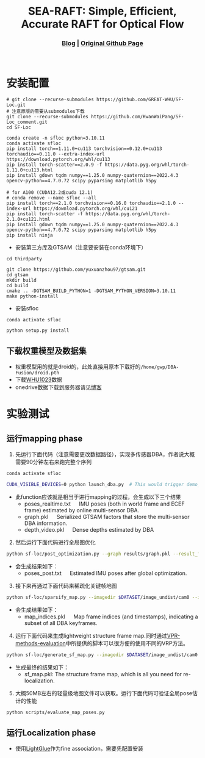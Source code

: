 [comment]: <> 

<!-- PROJECT LOGO -->

<p align="center">

  <h1 align="center"> SEA-RAFT: Simple, Efficient, Accurate RAFT for Optical Flow
  </h1>

[comment]: <> (  <h2 align="center">PAPER</h2>)
  <h3 align="center">
  <a href="https://kwanwaipang.github.io/Blog_basedon_markdown/SF-Loc/">Blog</a> 
  | <a href="https://github.com/GREAT-WHU/SF-Loc">Original Github Page</a>
  </h3>
  <div align="justify">
  </div>

<br>

<!-- ~~~
rm -rf .git
git init
git add .
git commit -m "first commit"
git branch -M main
git remote add origin git@github.com:KwanWaiPang/SF-Loc_comment.git
git push -u origin main
~~~ -->

# 安装配置
~~~
# git clone --recurse-submodules https://github.com/GREAT-WHU/SF-Loc.git
# 注意原版的需要从submodules下载
git clone --recurse-submodules https://github.com/KwanWaiPang/SF-Loc_comment.git
cd SF-Loc

conda create -n sfloc python=3.10.11
conda activate sfloc
pip install torch==1.11.0+cu113 torchvision==0.12.0+cu113 torchaudio==0.11.0 --extra-index-url https://download.pytorch.org/whl/cu113
pip install torch-scatter==2.0.9 -f https://data.pyg.org/whl/torch-1.11.0+cu113.html
pip install gdown tqdm numpy==1.25.0 numpy-quaternion==2022.4.3 opencv-python==4.7.0.72 scipy pyparsing matplotlib h5py 

# for A100 (CUDA12.2或cuda 12.1)
# conda remove --name sfloc --all 
pip install torch==2.1.0 torchvision==0.16.0 torchaudio==2.1.0 --index-url https://download.pytorch.org/whl/cu121
pip install torch-scatter -f https://data.pyg.org/whl/torch-2.1.0+cu121.html
pip install gdown tqdm numpy==1.25.0 numpy-quaternion==2022.4.3 opencv-python==4.7.0.72 scipy pyparsing matplotlib h5py 
pip install ninja

~~~

* 安装第三方库及GTSAM（注意要安装在conda环境下）
~~~
cd thirdparty

git clone https://github.com/yuxuanzhou97/gtsam.git
cd gtsam
mkdir build
cd build
cmake .. -DGTSAM_BUILD_PYTHON=1 -DGTSAM_PYTHON_VERSION=3.10.11
make python-install
~~~

* 安装sfloc
~~~
conda activate sfloc

python setup.py install
~~~

## 下载权重模型及数据集
* 权重模型用的就是droid的，此处直接用原本下载好的```/home/gwp/DBA-Fusion/droid.pth```
* 下载[WHU1023](https://whueducn-my.sharepoint.com/:u:/g/personal/2015301610143_whu_edu_cn/EQX_UOB79AhHlsSI7hb2Jd4B69qd367NCMHOAcFZi7N5Mg?e=gi9NP1)数据
* onedrive数据下载到服务器请见[博客](https://kwanwaipang.github.io/File/Blogs/Poster/ubuntu%E5%91%BD%E4%BB%A4%E8%A1%8C%E4%B8%8B%E8%BD%BD%E6%95%B0%E6%8D%AE.html#onedrive)

# 实验测试

## 运行mapping phase

1. 先运行下面代码（注意需要更改数据路径），实现多传感器DBA，作者说大概需要90分钟左右来跑完整个序列
```Bash
conda activate sfloc

CUDA_VISIBLE_DEVICES=0 python launch_dba.py  # This would trigger demo_vio_WHU1023.py automatically (相当于写了个sh运行代码，包含了输入的参数~).
```
* 此function应该就是相当于进行mapping的过程，会生成以下三个结果
    * poses_realtime.txt   IMU poses (both in world frame and ECEF frame) estimated by online multi-sensor DBA.
    * graph.pkl   Serialized GTSAM factors that store the multi-sensor DBA information.
    * depth_video.pkl   Dense depths estimated by DBA

2. 然后运行下面代码进行全局图优化
```Bash
python sf-loc/post_optimization.py --graph results/graph.pkl --result_file results/poses_post.txt
```
* 会生成结果如下：
    * poses_post.txt   Estimated IMU poses after global optimization.

3. 接下来再通过下面代码来稀疏化关键帧地图
```Bash
python sf-loc/sparsify_map.py --imagedir $DATASET/image_undist/cam0 --imagestamp $DATASET/stamp.txt --depth_video results/depth_video.pkl --poses_post results/poses_post.txt --calib calib/1023.txt --map_indices results/map_indices.pkl
```
* 会生成结果如下：
    * map_indices.pkl   Map frame indices (and timestamps), indicating a subset of all DBA keyframes.

4. 运行下面代码来生成lightweight structure frame map.同时通过[VPR-methods-evaluation](https://github.com/gmberton/VPR-methods-evaluation)中所提供的脚本可以很方便的使用不同的VRP方法。
```Bash
python sf-loc/generate_sf_map.py --imagedir $DATASET/image_undist/cam0 --imagestamp $DATASET/stamp.txt --depth_video results/depth_video.pkl --poses_post results/poses_post.txt --calib calib/1023.txt --map_indices results/map_indices.pkl --map_file sf_map.pkl
```
* 生成最终的结果如下：
    * sf_map.pkl: The structure frame map, which is all you need for re-localization.

5. 大概50MB左右的轻量级地图文件可以获取。运行下面代码可验证全局pose估计的性能
```Bash
python scripts/evaluate_map_poses.py
```

## 运行Localization phase 
* 使用[LightGlue](https://github.com/cvg/LightGlue)作为fine association，需要先配置安装